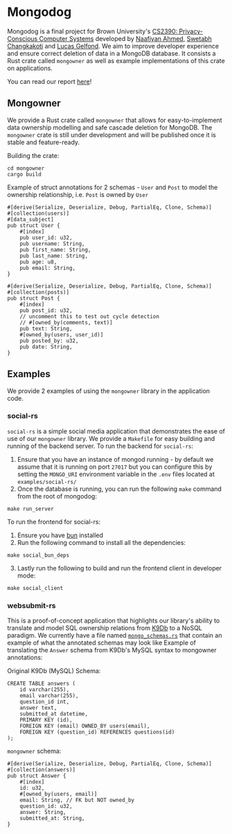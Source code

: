 # Mongodog
Mongodog is a final project for Brown University's [CS2390: Privacy-Conscious Computer Systems](https://cs.brown.edu/courses/csci2390/2023/index.html) developed by [Naafiyan Ahmed](https://github.com/naafiyan), [Swetabh Changkakoti](https://github.com/swetabhch) and [Lucas Gelfond](https://github.com/lucasgelfond). We aim to improve developer experience and ensure correct deletion of data in a MongoDB database. It consists a Rust crate called `mongowner` as well as example implementations of this crate on applications.

You can read our report [here](https://drive.google.com/file/d/1xrCS4JZ9BLYHTThUEk9tVcPpQUFrFF84/view?usp=sharing)!

## Mongowner
We provide a Rust crate called `mongowner` that allows for easy-to-implement data ownership modelling and safe cascade deletion for MongoDB. The `mongowner` crate is still under development and will be published once it is stable and feature-ready.

Building the crate:
```
cd mongowner
cargo build
```

Example of struct annotations for 2 schemas - `User` and `Post` to model the ownership relationship, i.e. `Post` is owned by `User`
```
#[derive(Serialize, Deserialize, Debug, PartialEq, Clone, Schema)]
#[collection(users)]
#[data_subject]
pub struct User {
    #[index]
    pub user_id: u32,
    pub username: String,
    pub first_name: String,
    pub last_name: String,
    pub age: u8,
    pub email: String,
}
```
```
#[derive(Serialize, Deserialize, Debug, PartialEq, Clone, Schema)]
#[collection(posts)]
pub struct Post {
    #[index]
    pub post_id: u32,
    // uncomment this to test out cycle detection
    // #[owned_by(comments, text)]
    pub text: String,
    #[owned_by(users, user_id)]
    pub posted_by: u32,
    pub date: String,
}
```

## Examples
We provide 2 examples of using the `mongowner` library in the application code.

### social-rs
`social-rs` is a simple social media application that demonstrates the ease of use of our `mongowner` library. We provide a `Makefile` for easy building and running of the backend server. To run the backend for `social-rs`:
1) Ensure that you have an instance of mongod running - by default we assume that it is running on port `27017` but you can configure this by setting the `MONGO_URI` environment variable in the `.env` files located at `examples/social-rs/`
2) Once the database is running, you can run the following `make` command from the root of mongodog:
```
make run_server
```

To run the frontend for social-rs:
1) Ensure you have [bun](https://bun.sh/) installed
2) Run the following command to install all the dependencies:
```
make social_bun_deps
```
3) Lastly run the following to build and run the frontend client in developer mode:
```
make social_client
```

### websubmit-rs
This is a proof-of-concept application that highlights our library's ability to translate and model SQL ownership relations from [K9Db](https://github.com/brownsys/K9db/) to a NoSQL paradigm. We currently have a file named [`mongo_schemas.rs`](https://github.com/naafiyan/mongodog/blob/main/examples/websubmit-rs/src/mongo_schema.rs) that contain an example of what the annotated schemas may look like
Example of translating the `Answer` schema from K9Db's MySQL syntax to mongowner annotations:

Original K9Db (MySQL) Schema:
```
CREATE TABLE answers (
    id varchar(255),
    email varchar(255),
    question_id int,
    answer text,
    submitted_at datetime,
    PRIMARY KEY (id),
    FOREIGN KEY (email) OWNED_BY users(email),
    FOREIGN KEY (question_id) REFERENCES questions(id)
);
```

`mongowner` schema:
```
#[derive(Serialize, Deserialize, Debug, PartialEq, Clone, Schema)]
#[collection(answers)]
pub struct Answer {
    #[index]
    id: u32,
    #[owned_by(users, email)]
    email: String, // FK but NOT owned_by
    question_id: u32,
    answer: String,
    submitted_at: String,
}
```
